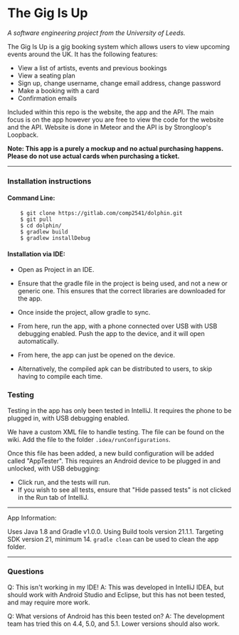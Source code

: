 # The Gig Is Up

*A software engineering project from the University of Leeds.*

The Gig Is Up is a gig booking system which allows users to view upcoming events around the UK. It has the following features:
- View a list of artists, events and previous bookings
- View a seating plan
- Sign up, change username, change email address, change password
- Make a booking with a card
- Confirmation emails

Included within this repo is the website, the app and the API. The main focus is on the app however you are free to view the code for the website and the API.
Website is done in Meteor and the API is by Strongloop's Loopback.

**Note: This app is a purely a mockup and no actual purchasing happens. Please do not use actual cards when purchasing a ticket.**

--------------------------------------------------------------------------------

### Installation instructions

#### Command Line:
```
    $ git clone https://gitlab.com/comp2541/dolphin.git
    $ git pull
    $ cd dolphin/
    $ gradlew build
    $ gradlew installDebug
```
#### Installation via IDE:

 - Open as Project in an IDE.
 - Ensure that the gradle file in the project is being used, and not a new or
   generic one. This ensures that the correct libraries are downloaded for the
   app.
 - Once inside the project, allow gradle to sync.
 - From here, run the app, with a phone connected over USB with USB debugging
   enabled. Push the app to the device, and it will open automatically.
 - From here, the app can just be opened on the device.
 
 - Alternatively, the compiled apk can be distributed to users, to skip having 
   to compile each time.

### Testing

Testing in the app has only been tested in IntelliJ. It requires the phone to be plugged in, with USB debugging enabled.

We have a custom XML file to handle testing. The file can be found on the wiki. Add the file to the folder `.idea/runConfigurations`. 

Once this file has been added, a new build configuration will be added called
"AppTester". This requires an Android device to be plugged in and unlocked,
 with USB debugging:
- Click run, and the tests will run.
- If you wish to see all tests, ensure that "Hide passed tests" is not clicked in
the Run tab of IntelliJ.
--------------------------------------------------------------------------------

App Information:

Uses Java 1.8 and Gradle v1.0.0.
Using Build tools version 21.1.1.
Targeting SDK version 21, minimum 14.
`gradle clean` can be used to clean the app folder.

--------------------------------------------------------------------------------

### Questions

Q: This isn't working in my IDE!
A: This was developed in IntelliJ IDEA, but should work 
   with Android Studio and Eclipse, but this has not been tested, and may 
   require more work.

Q: What versions of Android has this been tested on?
A: The development team has tried this on 4.4, 5.0, and 5.1. Lower versions
   should also work.

